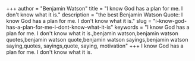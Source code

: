 +++
author = "Benjamin Watson"
title = "I know God has a plan for me. I don't know what it is."
description = "the best Benjamin Watson Quote: I know God has a plan for me. I don't know what it is."
slug = "i-know-god-has-a-plan-for-me-i-dont-know-what-it-is"
keywords = "I know God has a plan for me. I don't know what it is.,benjamin watson,benjamin watson quotes,benjamin watson quote,benjamin watson sayings,benjamin watson saying,quotes, sayings,quote, saying, motivation"
+++
I know God has a plan for me. I don't know what it is.
